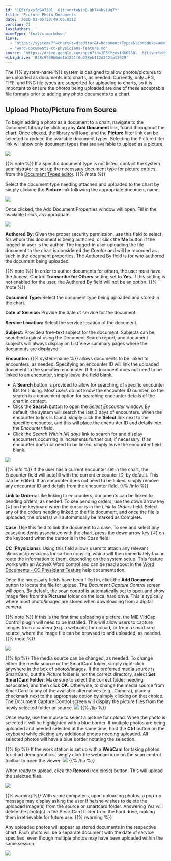 ```yaml
---
id: '1E5YYzxsfdGO75Ol__6jtjvnrteNioQ-QbT44hv1UqTY'
title: 'Picture-Photo Documents'
date: '2020-03-05T20:49:06.831Z'
version: 71
lastAuthor: ''
mimeType: 'text/x-markdown'
links:
  - 'https://system/?f=chart&s=dteditor&t=Document+Types&tabmodule=admin&tabselect=Document+Types'
  - 'word-documents-cc-physicians-feature.md'
source: 'https://drive.google.com/open?id=1E5YYzxsfdGO75Ol__6jtjvnrteNioQ-QbT44hv1UqTY'
wikigdrive: '028c9969b6de1b1821f0b338eb112d2421a13029'
---
```

The {{% system-name %}} system is designed to allow photos/pictures to be uploaded as documents into charts, as needed. Currently, only JPG, TIFF, and PNG file types are supported for uploading to charts, so it is important to ensure the photos being uploaded are one of these acceptable file formats prior to adding any photo documents to a chart.


## Upload Photo/Picture from Source


To begin adding a photo as a document to a chart, navigate to the Document Library by clicking any **Add Document** link, found throughout the chart. Once clicked, the library will load, and the **Picture** filter link can be selected to reduce the available document types. Selecting the Picture filter link will show only document types that are available to upload as a picture.

![](../picture-photo-documents.assets/f52a41b8eea9061d1be415eecd1101f5.png)

{{% note %}}
If a specific document type is not listed, contact the system administrator to set up the necessary document type for picture entries, from the [Document Types editor](https://system/?f=chart&s=dteditor&t=Document+Types&tabmodule=admin&tabselect=Document+Types).
{{% /note %}}

Select the document type needing attached and uploaded to the chart by simply clicking the **Picture** link following the appropriate document name.

![](../picture-photo-documents.assets/4c9bb377630784187a2e7cbe66702d74.png)

Once clicked, the Add Document Properties window will open. Fill in the available fields, as appropriate.

![](../picture-photo-documents.assets/9552505e471a4e2d3872bcf1bd0e5875.png)

**Authored By**: Given the proper security permission, use this field to select for whom this document is being authored, or click the **Me** button if the logged-in user is the author. The logged-in user uploading the file document to the chart is considered the *Creator* and will be recorded as such in the document properties. The Authored By field is for who authored the document being uploaded.

{{% note %}}
In order to author documents for others, the user must have the Access Control **Transcribe for Others** setting set to **Yes**. If this setting is not enabled for the user, the Authored By field will not be an option.
{{% /note %}}

**Document Type:** Select the document type being uploaded and stored in the chart.

**Date of Service:** Provide the date of service for the document.

**Service Location:** Select the service location of the document.

**Subject:** Provide a free-text subject for the document. Subjects can be searched against using the Document Search report, and document subjects will always display on List View summary pages where the documents are displayed.

**Encounter:** {{% system-name %}} allows documents to be linked to encounters, as needed. Specifying an encounter ID will link the uploaded document to the specified encounter. If the document does not need to be linked to an encounter, simply leave the field blank.


* A <strong>Search</strong> button is provided to allow for searching of specific encounter IDs for linking. Most users do not know the encounter ID number, so the search is a convenient option for searching encounter details of the chart in context.
* Click the <strong>Search</strong> button to open the <em>Select Encounter</em> window. By default, the system will search the last 3 days of encounters. When the encounter to link is found, simply click the <strong>Select</strong> link next to the specific encounter, and this will place the encounter ID and details into the <em>Encounter</em> field.
* Click the <em>Search Within [#] days</em> link to search for and display encounters occurring in increments further out, if necessary. If an encounter does not need to be linked, simply leave the encounter field blank.


![](../picture-photo-documents.assets/007d38b6bf7c9fdd8a5eb390be1c04da.png)

{{% info %}}
If the user has a current encounter set in the chart, the Encounter field will autofill with the current encounter ID, by default. This can be edited. If an encounter does not need to be linked, simply remove any encounter ID and details from the encounter field.
{{% /info %}}

**Link to Orders**: Like linking to encounters, documents can be linked to pending orders, as needed. To see pending orders, use the down arrow key (↓) on the keyboard when the cursor is in the *Link to Orders* field. Select any of the orders needing linked to the file document, and once the file is uploaded, the order(s) will automatically be marked as Complete.

**Case**: Use this field to link the document to a case. To see and select any cases/incidents associated with the chart, press the down arrow key (↓) on the keyboard when the cursor is in the *Case* field.

**CC** (**Physicians**): Using this field allows users to attach any relevant clinicians/physicians for carbon copying, which will then immediately fax or route the information to them, depending on the system setup. This feature works with an ActiveX Word control and can be read about in the [Word Documents - CC Physicians Feature](word-documents-cc-physicians-feature.md) help documentation.

Once the necessary fields have been filled in, click the **Add Document** button to locate the file for upload. The *Document Capture Control* screen will open. By default, the scan control is automatically set to open and show image files from the **Pictures** folder on the local hard drive. This is typically where most photo/images are stored when downloading from a digital camera.

{{% note %}}
If this is the first time uploading a picture, the MIE VidCap Control plugin will need to be installed. This will allow users to capture images from a camera (e.g. a webcam) for upload, or from a smartcard source, where the image file can be browsed to and uploaded, as needed.
{{% /note %}}

![](../picture-photo-documents.assets/a4efe4b500cc4430a6b7e8b0bfb9cb82.png)

{{% tip %}}
The media source can be changed, as needed. To change either the media source or the SmartCard folder, simply right-click anywhere in the box of photos/images. If the preferred media source is SmartCard, but the Picture folder is not the correct directory, select **Set SmartCard Folder**. Make sure to select the correct folder needing associated, and then click **OK**. Otherwise, to change the media source from SmartCard to any of the available alternatives (e.g., Camera), place a checkmark next to the appropriate option by simply clicking on that choice. The Document Capture Control screen will display the picture files from the newly selected folder or source.
![](../picture-photo-documents.assets/e80ea208b605333495dd9b95347243d3.png)
{{% /tip %}}

Once ready, use the mouse to select a picture for upload. When the photo is selected it will be highlighted with a blue border. If multiple photos are being uploaded and needed selected at the same time, hold the **Ctrl** button on the keyboard while clicking any additional photos needing uploaded. All selected photos will have a blue border notating the selection.

{{% tip %}}
If the work station is set up with a **WebCam** for taking photos for chart demographics, simply click the webcam icon on the scan control toolbar to open the viewer.
![](../picture-photo-documents.assets/4e5b5a5c9c4948f2f559b022b989f7e7.png)
{{% /tip %}}

When ready to upload, click the **Record** (red circle) button. This will upload the selected files.

![](../picture-photo-documents.assets/4dbf317435e943eb3f51d3eee89c04bc.png)

{{% warning %}}
With some computers, upon uploading photos, a pop-up message may display asking the user if he/she wishes to delete the uploaded image(s) from the source or smartcard folder. Answering *Yes* will delete the photo(s) in the SmartCard folder from the hard drive, making them irretrievable for future use.
{{% /warning %}}

Any uploaded photos will appear as stored documents in the respective chart. Each photo will be a separate document with the date of service specified, even though multiple photos may have been uploaded within the same session.

![](../picture-photo-documents.assets/a8d2ea860c40a8bb8a3a4d3cfb9176a0.png)
